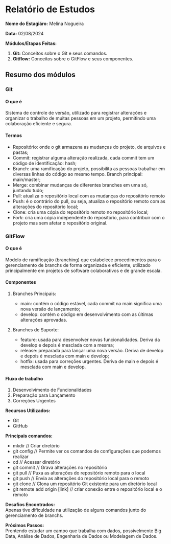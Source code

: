 # Relatório de Estudos

**Nome do Estagiáro:** Melina Nogueira

**Data:** 02/08/2024

**Módulos/Etapas Feitas:**  
1. **Git:** Conceitos sobre o Git e seus comandos.
2. **Gitflow:** Conceitos sobre o GitFlow e seus componentes.

## Resumo dos módulos

### Git

#### O que é
Sistema de controle de versão, utilizado para registrar alterações e organizar o trabalho de muitas pessoas em um projeto, permitindo uma colaboração eficiente e segura.

#### Termos
- Repositório: onde o git armazena as mudanças do projeto, de arquivos e pastas;
- Commit: registrar alguma alteração realizada, cada commit tem um código de identificação: hash;
- Branch: uma ramificação do projeto, possibilita as pessoas trabalhar em diversas linhas do código ao mesmo tempo. Branch principal: main/master;
- Merge: combinar mudanças de diferentes branches em uma só, juntando tudo;
- Pull: atualiza o repositório local com as mudanças do repositório remoto
- Push: é o contrário do pull, ou seja, atualiza o repositório remoto com as alterações do repositório local;
- Clone: cria uma cópia do repositório remoto no repositório local;
- *Fork*: cria uma cópia independente do repositório, para contribuir com o projeto mas sem afetar o repositório original.

### GitFlow

#### O que é
Modelo de ramificação (branching) que estabelece procedimentos para o gerenciamento de branchs de forma organizada e eficiente, utilizado principalmente em projetos de software colaborativos e de grande escala.

#### Componentes
1. Branches Principais:
    - main: contém o código estável, cada commit na main significa uma nova versão de lançamento;
    - develop: contém o código em desenvolvimento com as últimas alterações aprovadas.

2. Branches de Suporte:
    - feature: usada para desenvolver novas funcionalidades. Deriva da develop e depois é mesclada com a mesma;
    - release: preparada para lançar uma nova versão. Deriva de develop e depois é mesclada com main e develop;
    - hotfix: usada para correções urgentes. Deriva de main e depois é mesclada com main e develop.

#### Fluxo de trabalho

1. Desenvolvimento de Funcionalidades
2. Preparação para Lançamento
3. Correções Urgentes

**Recursos Utilizados:**  
- Git
- GitHub

**Principais comandos:**  
- mkdir // Criar diretório
- git config // Permite ver os comandos de configurações que podemos realizar
- cd // Acessar diretório
- git commit // Grava alterações no repositório
- git pull // Puxa as alterações do repositório remoto para o local
- git push // Envia as alterações do repositório local para o remoto
- git clone // Clona um repositório Git existente para um diretório local
- git remote add origin [link] // criar conexão entre o repositório local e o remoto

**Desafios Encontrados:**  
Apenas tive dificuldade na utilização de alguns comandos junto do gerenciamento de branchs.

**Próximos Passos:**  
Prentendo estudar um campo que trabalha com dados, possívelmente Big Data, Análise de Dados, Engenharia de Dados ou Modelagem de Dados.